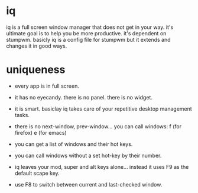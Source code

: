 iq
==

iq is a full screen window manager that does not get in your way. it's ultimate goal is to help you be more productive. it's dependent on stumpwm. basicly iq is a config file for stumpwm but it extends and changes it in good ways.

uniqueness
==========

- every app is in full screen. 

- it has no eyecandy. there is no panel. there is no widget.

- it is smart. basiclay iq takes care of your repetitive desktop management tasks.

- there is no next-window, prev-window... you can call windows: f (for firefox)  e (for emacs) 

- you can get a list of windows and their hot keys.

- you can call windows without a set hot-key by their number.

- iq leaves your mod, super and alt keys alone... instead it uses F9 as the default scape key.

- use F8 to switch between current and last-checked window. 













